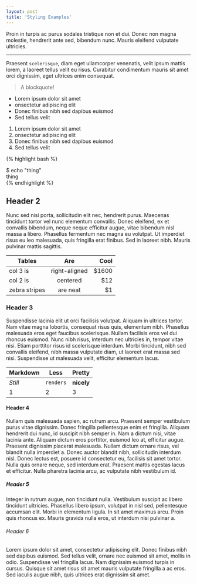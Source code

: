 ```yaml
---
layout: post
title: 'Styling Examples'
---
```


Proin in turpis ac purus sodales tristique non et dui. Donec non magna molestie,
hendrerit ante sed, bibendum nunc. Mauris eleifend vulputate ultricies.

---

Praesent `scelerisque`, diam eget ullamcorper venenatis, velit ipsum mattis
lorem, a laoreet tellus velit eu risus. Curabitur condimentum mauris sit amet
orci dignissim, eget ultrices enim consequat.

> A blockquote!

- Lorem ipsum dolor sit amet
- onsectetur adipiscing elit
- Donec finibus nibh sed dapibus euismod
- Sed tellus velit

1. Lorem ipsum dolor sit amet
1. onsectetur adipiscing elit
1. Donec finibus nibh sed dapibus euismod
1. Sed tellus velit

{% highlight bash %}

$ echo "thing"  
thing  
{% endhighlight %}

## Header 2

Nunc sed nisi porta, sollicitudin elit nec, hendrerit purus. Maecenas tincidunt
tortor vel nunc elementum convallis. Donec eleifend, ex et convallis bibendum,
neque neque efficitur augue, vitae bibendum nisl massa a libero. Phasellus
fermentum nec magna eu volutpat. Ut imperdiet risus eu leo malesuada, quis
fringilla erat finibus. Sed in laoreet nibh. Mauris pulvinar mattis sagittis.

| Tables        |      Are      |   Cool |
| ------------- | :-----------: | -----: |
| col 3 is      | right-aligned | \$1600 |
| col 2 is      |   centered    |   \$12 |
| zebra stripes |   are neat    |    \$1 |

### Header 3

Suspendisse lacinia elit ut orci facilisis volutpat. Aliquam in ultrices tortor.
Nam vitae magna lobortis, consequat risus quis, elementum nibh. Phasellus
malesuada eros eget faucibus scelerisque. Nullam facilisis eros vel dui rhoncus
euismod. Nunc nibh risus, interdum nec ultricies in, tempor vitae nisi. Etiam
porttitor risus id scelerisque interdum. Morbi tincidunt, nibh sed convallis
eleifend, nibh massa vulputate diam, ut laoreet erat massa sed nisi. Suspendisse
ut malesuada velit, efficitur elementum lacus.

| Markdown | Less      | Pretty     |
| -------- | --------- | ---------- |
| _Still_  | `renders` | **nicely** |
| 1        | 2         | 3          |

#### Header 4

Nullam quis malesuada sapien, ac rutrum arcu. Praesent semper vestibulum purus
vitae dignissim. Donec fringilla pellentesque enim et fringilla. Aliquam
hendrerit dui nunc, id suscipit nibh semper in. Nam a dictum nisi, vitae lacinia
ante. Aliquam dictum eros porttitor, euismod leo at, efficitur augue. Praesent
dignissim placerat malesuada. Nullam dictum ornare risus, vel blandit nulla
imperdiet a. Donec auctor blandit nibh, sollicitudin interdum nisl. Donec lectus
est, posuere id consectetur eu, facilisis sit amet tortor. Nulla quis ornare
neque, sed interdum erat. Praesent mattis egestas lacus et efficitur. Nulla
pharetra lacinia arcu, ac vulputate nibh vestibulum id.

##### Header 5

Integer in rutrum augue, non tincidunt nulla. Vestibulum suscipit ac libero
tincidunt ultricies. Phasellus libero ipsum, volutpat in nisl sed, pellentesque
accumsan elit. Morbi in elementum ligula. In sit amet maximus arcu. Proin quis
rhoncus ex. Mauris gravida nulla eros, ut interdum nisi pulvinar a.

###### Header 6

Lorem ipsum dolor sit amet, consectetur adipiscing elit. Donec finibus nibh sed
dapibus euismod. Sed tellus velit, ornare nec euismod sit amet, mollis in odio.
Suspendisse vel fringilla lacus. Nam dignissim euismod turpis in cursus. Quisque
sit amet risus sit amet mauris vulputate fringilla a ac eros. Sed iaculis augue
nibh, quis ultrices erat dignissim sit amet.
